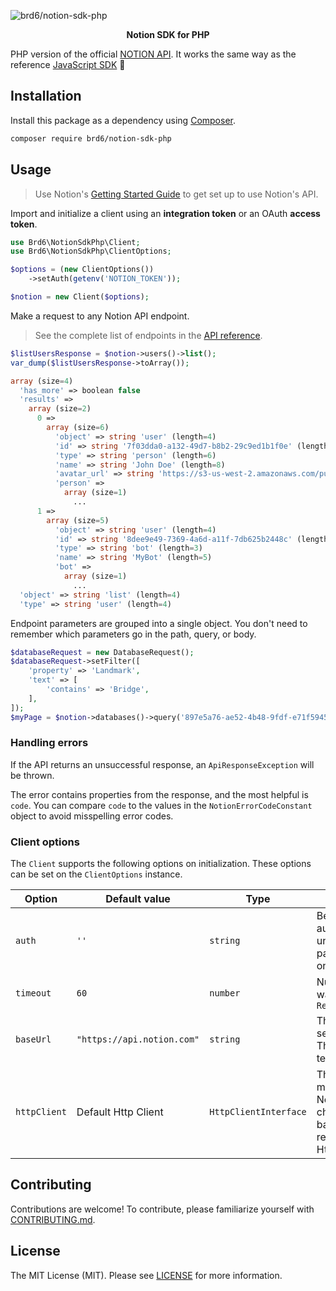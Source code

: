 ![brd6/notion-sdk-php](resources/banner.png "brd6/notion-sdk-php")

<p align="center">
    <strong>Notion SDK for PHP</strong>
</p>

<!--
<p align="center">
    <a href="https://github.com/brd6/notion-sdk-php"><img src="https://img.shields.io/badge/source-brd6/notion--sdk--php-blue.svg?style=flat-square" alt="Source Code"></a>
    <a href="https://packagist.org/packages/brd6/notion-sdk-php"><img src="https://img.shields.io/packagist/v/brd6/notion-sdk-php.svg?style=flat-square&label=release" alt="Download Package"></a>
    <a href="https://php.net"><img src="https://img.shields.io/packagist/php-v/brd6/notion-sdk-php.svg?style=flat-square&colorB=%238892BF" alt="PHP Programming Language"></a>
    <a href="https://github.com/brd6/notion-sdk-php/blob/main/LICENSE"><img src="https://img.shields.io/packagist/l/brd6/notion-sdk-php.svg?style=flat-square&colorB=darkcyan" alt="Read License"></a>
    <a href="https://github.com/brd6/notion-sdk-php/actions/workflows/continuous-integration.yml"><img src="https://img.shields.io/github/workflow/status/brd6/notion-sdk-php/build/main?style=flat-square&logo=github" alt="Build Status"></a>
    <a href="https://codecov.io/gh/brd6/notion-sdk-php"><img src="https://img.shields.io/codecov/c/gh/brd6/notion-sdk-php?label=codecov&logo=codecov&style=flat-square" alt="Codecov Code Coverage"></a>
    <a href="https://shepherd.dev/github/brd6/notion-sdk-php"><img src="https://img.shields.io/endpoint?style=flat-square&url=https%3A%2F%2Fshepherd.dev%2Fgithub%2Fbrd6%2Fnotion-sdk-php%2Fcoverage" alt="Psalm Type Coverage"></a>
</p>
-->

PHP version of the official [NOTION API](https://developers.notion.com). It works the same way as the reference [JavaScript SDK](https://github.com/makenotion/notion-sdk-js) 🎉


## Installation

Install this package as a dependency using [Composer](https://getcomposer.org).

``` bash
composer require brd6/notion-sdk-php
```

## Usage

> Use Notion's [Getting Started Guide](https://developers.notion.com/docs/getting-started) to get set up to use Notion's API.

Import and initialize a client using an **integration token** or an OAuth **access token**.

```php
use Brd6\NotionSdkPhp\Client;
use Brd6\NotionSdkPhp\ClientOptions;

$options = (new ClientOptions())
    ->setAuth(getenv('NOTION_TOKEN'));

$notion = new Client($options);
```

Make a request to any Notion API endpoint.

> See the complete list of endpoints in the [API reference](https://developers.notion.com/reference).
```php
$listUsersResponse = $notion->users()->list();
var_dump($listUsersResponse->toArray());
```

```php
array (size=4)
  'has_more' => boolean false
  'results' =>
    array (size=2)
      0 =>
        array (size=6)
          'object' => string 'user' (length=4)
          'id' => string '7f03dda0-a132-49d7-b8b2-29c9ed1b1f0e' (length=36)
          'type' => string 'person' (length=6)
          'name' => string 'John Doe' (length=8)
          'avatar_url' => string 'https://s3-us-west-2.amazonaws.com/public.notion-static.com/521dfe9c-f821-4de8-a0bb-e40ff71283e5/39989484_10217003981481443_4621803518267752448_n.jpg' (length=149)
          'person' =>
            array (size=1)
              ...
      1 =>
        array (size=5)
          'object' => string 'user' (length=4)
          'id' => string '8dee9e49-7369-4a6d-a11f-7db625b2448c' (length=36)
          'type' => string 'bot' (length=3)
          'name' => string 'MyBot' (length=5)
          'bot' =>
            array (size=1)
              ...
  'object' => string 'list' (length=4)
  'type' => string 'user' (length=4)
```

Endpoint parameters are grouped into a single object. You don't need to remember which parameters go in the path, query, or body.
```php
$databaseRequest = new DatabaseRequest();
$databaseRequest->setFilter([
    'property' => 'Landmark',
    'text' => [
        'contains' => 'Bridge',
    ],
]);
$myPage = $notion->databases()->query('897e5a76-ae52-4b48-9fdf-e71f5945d1af', $databaseRequest)
```

### Handling errors

If the API returns an unsuccessful response, an `ApiResponseException` will be thrown.

The error contains properties from the response, and the most helpful is `code`. You can compare `code` to the values in the `NotionErrorCodeConstant` object to avoid misspelling error codes.

### Client options

The `Client` supports the following options on initialization. These options can be set on the `ClientOptions` instance.

| Option       | Default value              | Type                  | Description                                                                                                                                        |
|--------------|----------------------------|-----------------------|----------------------------------------------------------------------------------------------------------------------------------------------------|
| `auth`       | `''`                       | `string`              | Bearer token for authentication. If left undefined, the `auth` parameter should be set on each request.                                            |
| `timeout`    | `60`                       | `number`              | Number of seconds to wait before throw a `RequestTimeoutException`                                                                                 |
| `baseUrl`    | `"https://api.notion.com"` | `string`              | The root URL for sending API requests. This can be changed to test with a mock server.                                                             |
| `httpClient` | Default Http Client        | `HttpClientInterface` | The Http Client used to make request on the Notion API. This can be change to customize the base Http Client or replace with a mocked Http Client. |

## Contributing

Contributions are welcome! To contribute, please familiarize yourself with
[CONTRIBUTING.md](CONTRIBUTING.md).







## License

The MIT License (MIT). Please see [LICENSE](LICENSE) for more information.


